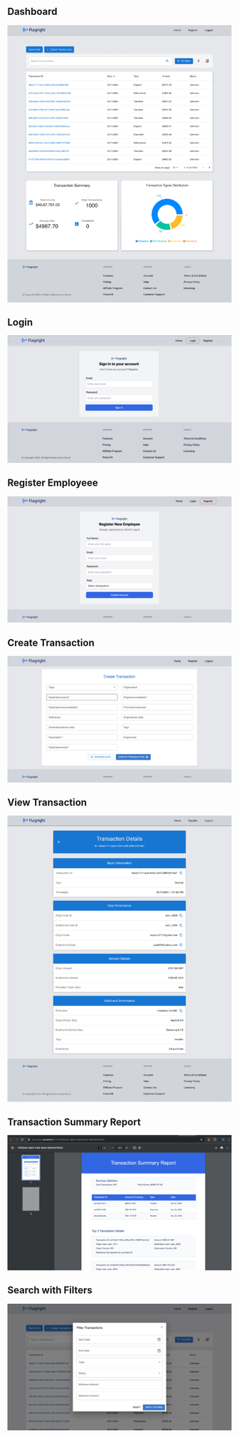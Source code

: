 ## Dashboard

<p align='center'>
<img src='./frontend/src/assets/dp1.png'>
</p>

## Login

<p align='center'>
<img src='./frontend/src/assets/dp2.png'>
</p>

## Register Employeee

<p align='center'>
<img src='./frontend/src/assets/dp3.png'>
</p>

## Create Transaction

<p align='center'>
<img src='./frontend/src/assets/dp4.png'>
</p>

## View Transaction

<p align='center'>
<img src='./frontend/src/assets/dp5.png'>
</p>

## Transaction Summary Report

<p align='center'>
<img src='./frontend/src/assets/dp6.png'>
</p>

## Search with Filters

<p align='center'>
<img src='./frontend/src/assets/dp7.png'>
</p>
